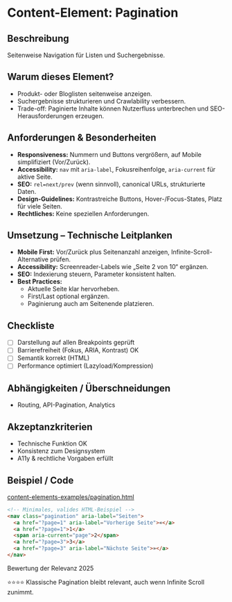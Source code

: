 # Content-Element: Pagination

## Beschreibung
Seitenweise Navigation für Listen und Suchergebnisse.

## Warum dieses Element?
- Produkt- oder Bloglisten seitenweise anzeigen.
- Suchergebnisse strukturieren und Crawlability verbessern.
- Trade-off: Paginierte Inhalte können Nutzerfluss unterbrechen und SEO-Herausforderungen erzeugen.

## Anforderungen & Besonderheiten
- **Responsiveness:** Nummern und Buttons vergrößern, auf Mobile simplifiziert (Vor/Zurück).
- **Accessibility:** `nav` mit `aria-label`, Fokusreihenfolge, `aria-current` für aktive Seite.
- **SEO:** `rel=next/prev` (wenn sinnvoll), canonical URLs, strukturierte Daten.
- **Design-Guidelines:** Kontrastreiche Buttons, Hover-/Focus-States, Platz für viele Seiten.
- **Rechtliches:** Keine speziellen Anforderungen.

## Umsetzung – Technische Leitplanken
- **Mobile First:** Vor/Zurück plus Seitenanzahl anzeigen, Infinite-Scroll-Alternative prüfen.
- **Accessibility:** Screenreader-Labels wie „Seite 2 von 10“ ergänzen.
- **SEO:** Indexierung steuern, Parameter konsistent halten.
- **Best Practices:**
  - Aktuelle Seite klar hervorheben.
  - First/Last optional ergänzen.
  - Paginierung auch am Seitenende platzieren.

## Checkliste
- [ ] Darstellung auf allen Breakpoints geprüft
- [ ] Barrierefreiheit (Fokus, ARIA, Kontrast) OK
- [ ] Semantik korrekt (HTML)
- [ ] Performance optimiert (Lazyload/Kompression)

## Abhängigkeiten / Überschneidungen
- Routing, API-Pagination, Analytics

## Akzeptanzkriterien
- Technische Funktion OK
- Konsistenz zum Designsystem
- A11y & rechtliche Vorgaben erfüllt

## Beispiel / Code
[content-elements-examples/pagination.html](../content-elements-examples/pagination.html)

```html
<!-- Minimales, valides HTML-Beispiel -->
<nav class="pagination" aria-label="Seiten">
  <a href="?page=1" aria-label="Vorherige Seite">«</a>
  <a href="?page=1">1</a>
  <span aria-current="page">2</span>
  <a href="?page=3">3</a>
  <a href="?page=3" aria-label="Nächste Seite">»</a>
</nav>
```

Bewertung der Relevanz 2025

⭐⭐⭐⭐ Klassische Pagination bleibt relevant, auch wenn Infinite Scroll zunimmt.
